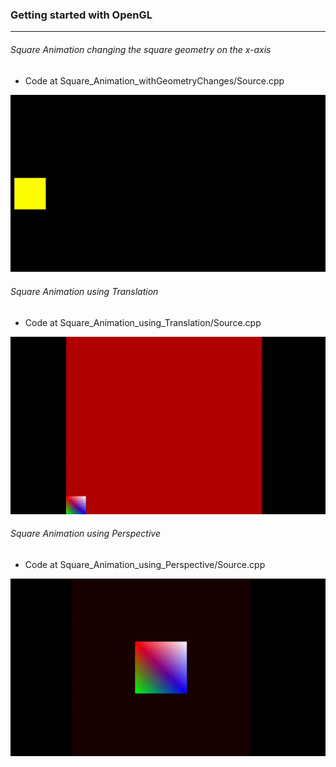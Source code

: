 ### Getting started with OpenGL

----------------------------------------------
###### Square Animation changing the square geometry on the x-axis
- Code at Square_Animation_withGeometryChanges/Source.cpp

![squareAnimation.gif](Files/squareAnimation.gif)

###### Square Animation using Translation
- Code at Square_Animation_using_Translation/Source.cpp

![squareAnimation2.gif](Files/squareAnimation2.gif)

###### Square Animation using Perspective
- Code at Square_Animation_using_Perspective/Source.cpp

![squareAnimation3.gif](Files/squareAnimation3.gif)
